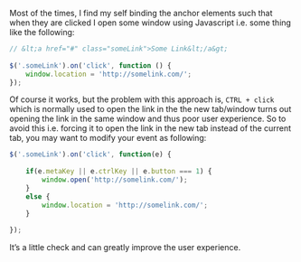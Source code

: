 Most of the times, I find my self binding the anchor elements such that when they are clicked I open some window using Javascript i.e. some thing like the following:

```javascript
// &lt;a href="#" class="someLink">Some Link&lt;/a&gt;
 
$('.someLink').on('click', function () {
    window.location = 'http://somelink.com/';
});
```

Of course it works, but the problem with this approach is, `CTRL + click` which is normally used to open the link in the the new tab/window turns out opening the link in the same window and thus poor user experience. So to avoid this i.e. forcing it to open the link in the new tab instead of the current tab, you may want to modify your event as following:

```javascript
$('.someLink').on('click', function(e) {
 
    if(e.metaKey || e.ctrlKey || e.button === 1) {
        window.open('http://somelink.com/');
    }
    else {
        window.location = 'http://somelink.com/';
    }
 
});
```

It’s a little check and can greatly improve the user experience.
